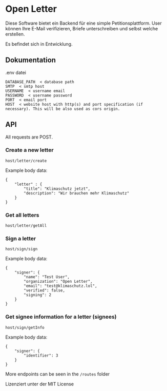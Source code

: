 # Open Letter

Diese Software bietet ein Backend für eine simple Petitionsplattform.
User können Ihre E-Mail verifizieren, Briefe unterschreiben und selbst welche erstellen.

Es befindet sich in Entwicklung.

## Dokumentation


.env datei  
```
DATABASE_PATH  < database path
SMTP  < smtp host
USERNAME  < username email
PASSWORD  < username password
PORT  < email port
HOST  < website host with http(s) and port specification (if necessary). This will be also used as cors origin.
```

## API

All requests are POST.  

### Create a new letter  

```
host/letter/create
````

Example body data:
````
{
    "letter" : {
        "title": "Klimaschutz jetzt",
        "description": "Wir brauchen mehr Klimaschutz"
    }
}
````

### Get all letters

```
host/letter/getAll
````


### Sign a letter

````
host/sign/sign
````

Example body data:
````
{
    "signer": {
        "name": "Test User",
        "organization": "Open Letter",
        "email": "test@klimaschutz.lol",
        "verified": false,
        "signing": 2 
    }
}
````

### Get signee information for a letter (signees)

````
host/sign/getInfo
````

Example body data:
````
{
    "signer": {
        "identifier": 3
    }
}
````

More endpoints can be seen in the ``/routes`` folder


Lizenziert unter der MIT License